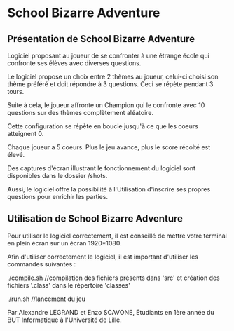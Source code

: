 # School Bizarre Adventure

## Présentation de School Bizarre Adventure

Logiciel proposant au joueur de se confronter à une étrange école qui confronte ses élèves avec diverses questions. 

Le logiciel propose un choix entre 2 thèmes au joueur, celui-ci choisi son thème préféré et doit répondre à 3 questions. Ceci se répète pendant 3 tours.

Suite à cela, le joueur affronte un Champion qui le confronte avec 10 questions sur des thèmes complètement aléatoire.

Cette configuration se répète en boucle jusqu'à ce que les coeurs atteignent 0.

Chaque joueur a 5 coeurs. Plus le jeu avance, plus le score récolté est élevé.

Des captures d'écran illustrant le fonctionnement du logiciel sont disponibles dans le dossier /shots.

Aussi, le logiciel offre la possibilité à l'Utilisation d'inscrire ses propres questions pour enrichir les parties.

## Utilisation de School Bizarre Adventure

Pour utiliser le logiciel correctement, il est conseillé de mettre votre terminal en plein écran sur un écran 1920*1080.

Afin d'utiliser correctement le logiciel, il est important d'utiliser les commandes suivantes : 

./compile.sh
//compilation des fichiers présents dans 'src' et création des fichiers '.class' dans le répertoire 'classes'

./run.sh
//lancement du jeu


Par Alexandre LEGRAND et Enzo SCAVONE, Étudiants en 1ère année du BUT Informatique à l'Université de Lille.
